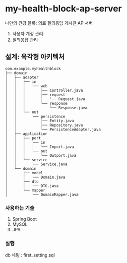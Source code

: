 # my-health-block-ap-server
나만의 건강 블록: 의료 질의응답 게시판 AP 서버
1. 사용자 계정 관리
2. 질의응답 관리

## 설계: 육각형 아키텍처
```
com.example.myhealthblock
├── domain
│   ├── adapter
│   │   ├── in 
│   │   │   └── web 
│   │   │       ├── Controller.java 
│   │   │       ├── request 
│   │   │       │   └── Request.java
│   │   │       └── response 
│   │   │           └── Response.java
│   │   └── out
│   │       └── persistence
│   │           ├── Entity.java
│   │           ├── Repository.java
│   │           └── PersistenceAdapter.java
│   ├── application
│   │   ├── port
│   │   │   ├── in
│   │   │   │   └── Inport.java
│   │   │   └── out
│   │   │       └── Outport.java
│   │   └── service
│   │       └── Service.java
│   └── domain
│       ├── model
│       │   └── Domain.java
│       ├── dto
│       │   └── DTO.java
│       └── mapper
│           └── DomainMapper.java
```

### 사용하는 기술
1. Spring Boot
2. MySQL
3. JPA

### 실행
db 세팅 : first_setting.sql
